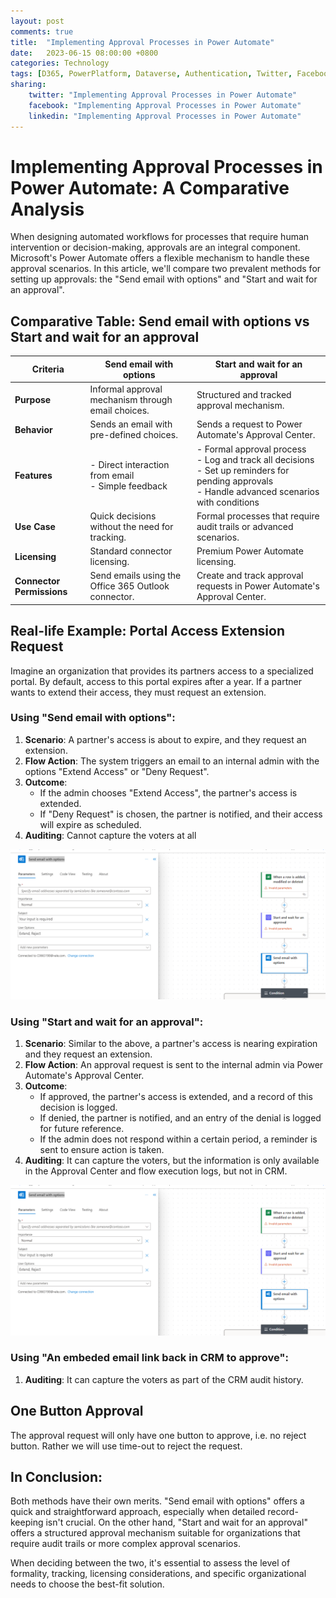 ```yaml
---
layout: post
comments: true
title:  "Implementing Approval Processes in Power Automate"
date:   2023-06-15 08:00:00 +0800
categories: Technology
tags: [D365, PowerPlatform, Dataverse, Authentication, Twitter, Facebook, LinkedIn]
sharing:
    twitter: "Implementing Approval Processes in Power Automate"
    facebook: "Implementing Approval Processes in Power Automate"
    linkedin: "Implementing Approval Processes in Power Automate"
---
```


# Implementing Approval Processes in Power Automate: A Comparative Analysis

When designing automated workflows for processes that require human intervention or decision-making, approvals are an integral component. Microsoft's Power Automate offers a flexible mechanism to handle these approval scenarios. In this article, we'll compare two prevalent methods for setting up approvals: the "Send email with options" and "Start and wait for an approval".

## Comparative Table: Send email with options vs Start and wait for an approval

| Criteria              | Send email with options           | Start and wait for an approval       |
|-----------------------|-----------------------------------|--------------------------------------|
| **Purpose**           | Informal approval mechanism through email choices. | Structured and tracked approval mechanism. |
| **Behavior**          | Sends an email with pre-defined choices. | Sends a request to Power Automate's Approval Center. |
| **Features**          | - Direct interaction from email<br>- Simple feedback | - Formal approval process<br>- Log and track all decisions<br>- Set up reminders for pending approvals<br>- Handle advanced scenarios with conditions |
| **Use Case**          | Quick decisions without the need for tracking. | Formal processes that require audit trails or advanced scenarios. |
| **Licensing**         | Standard connector licensing. | Premium Power Automate licensing. |
| **Connector Permissions** | Send emails using the Office 365 Outlook connector. | Create and track approval requests in Power Automate's Approval Center. |

## Real-life Example: Portal Access Extension Request

Imagine an organization that provides its partners access to a specialized portal. By default, access to this portal expires after a year. If a partner wants to extend their access, they must request an extension.

### Using "Send email with options":
1. **Scenario**: A partner's access is about to expire, and they request an extension.
2. **Flow Action**: The system triggers an email to an internal admin with the options "Extend Access" or "Deny Request".
3. **Outcome**:
    - If the admin chooses "Extend Access", the partner's access is extended.
    - If "Deny Request" is chosen, the partner is notified, and their access will expire as scheduled.
4. **Auditing**: Cannot capture the voters at all

![image](../images/2023-06-15-implementing-approval-processes-in-power-automate/approval-with-send-email-with-options.png) 

### Using "Start and wait for an approval":
1. **Scenario**: Similar to the above, a partner's access is nearing expiration and they request an extension.
2. **Flow Action**: An approval request is sent to the internal admin via Power Automate's Approval Center.
3. **Outcome**:
    - If approved, the partner's access is extended, and a record of this decision is logged.
    - If denied, the partner is notified, and an entry of the denial is logged for future reference.
    - If the admin does not respond within a certain period, a reminder is sent to ensure action is taken.
4. **Auditing**: It can capture the voters, but the information is only available in the Approval Center and flow execution logs, but not in CRM.

![image](../images/2023-06-15-implementing-approval-processes-in-power-automate/approval-with-send-email-with-options.png) 

### Using "An embeded email link back in CRM to approve":
1. **Auditing**: It can capture the voters as part of the CRM audit history.

## One Button Approval
The approval request will only have one button to approve, i.e. no reject button. Rather we will use time-out to reject the request.

## In Conclusion:

Both methods have their own merits. "Send email with options" offers a quick and straightforward approach, especially when detailed record-keeping isn't crucial. On the other hand, "Start and wait for an approval" offers a structured approval mechanism suitable for organizations that require audit trails or more complex approval scenarios.

When deciding between the two, it's essential to assess the level of formality, tracking, licensing considerations, and specific organizational needs to choose the best-fit solution.
